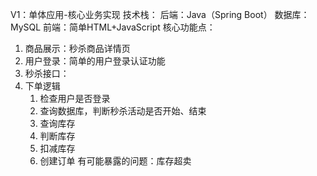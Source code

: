V1：单体应用-核心业务实现
技术栈：
  后端：Java（Spring Boot）
  数据库：MySQL
  前端：简单HTML+JavaScript
核心功能点：
  1. 商品展示：秒杀商品详情页
  2. 用户登录：简单的用户登录认证功能
  3. 秒杀接口：
  4. 下单逻辑
     1. 检查用户是否登录
     2. 查询数据库，判断秒杀活动是否开始、结束
     3. 查询库存
     4. 判断库存
     5. 扣减库存
     6. 创建订单
有可能暴露的问题：库存超卖
